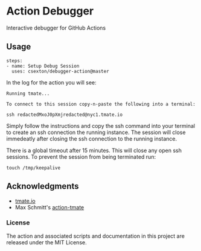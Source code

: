 # Action Debugger

Interactive debugger for GitHub Actions

## Usage
```
steps:
- name: Setup Debug Session
  uses: csexton/debugger-action@master
```

In the log for the action you will see:

```
Running tmate...

To connect to this session copy-n-paste the following into a terminal:

ssh redactedMxoJ0pXmjredacted@nyc1.tmate.io
```

Simply follow the instructions and copy the ssh command into your terminal to create an ssh connection the running instance. The session will close immedeatly after closing the ssh connection to the running instance.

There is a global timeout after 15 minutes. This will close any open ssh sessions. To prevent the session from being terminated run:

```
touch /tmp/keepalive
```

## Acknowledgments

* [tmate.io](https://tmate.io)
* Max Schmitt's [action-tmate](https://github.com/mxschmitt/action-tmate)

### License 

The action and associated scripts and documentation in this project are released under the MIT License.

